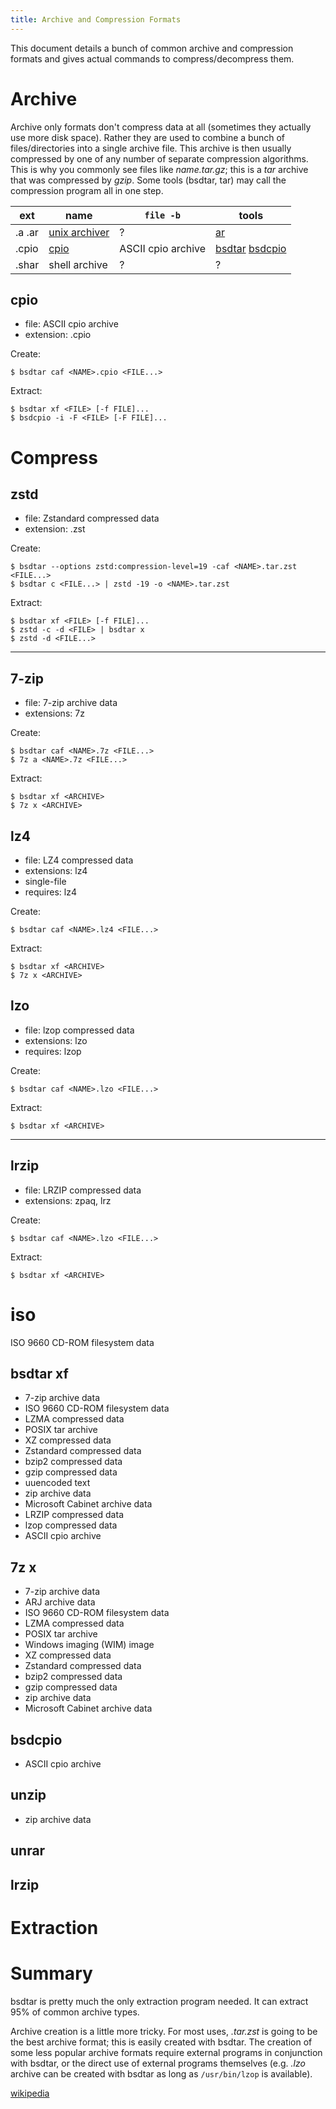 ```yaml
---
title: Archive and Compression Formats
---
```


This document details a bunch of common archive and compression formats and
gives actual commands to compress/decompress them.

# Archive
Archive only formats don't compress data at all (sometimes they actually use
more disk space). Rather they are used to combine a bunch of files/directories
into a single archive file. This archive is then usually compressed by one of
any number of separate compression algorithms. This is why you commonly see
files like *name.tar.gz*; this is a *tar* archive that was compressed by
*gzip*. Some tools (bsdtar, tar) may call the compression program all in one
step.

| ext | name | `file -b` | tools |
|----|----|----|----|
| .a .ar | [unix archiver](https://en.wikipedia.org/wiki/Ar_(Unix)) | ? | [ar](https://man7.org/linux/man-pages/man1/ar.1.html) |
| .cpio | [cpio](https://en.wikipedia.org/wiki/Cpio) | ASCII cpio archive | [bsdtar](https://man.freebsd.org/cgi/man.cgi?query=bsdtar) [bsdcpio](https://man.freebsd.org/cgi/man.cgi?query=bsdcpio) |
| .shar | shell archive | ? | ? |

## cpio
- file: ASCII cpio archive
- extension: .cpio

Create:

    $ bsdtar caf <NAME>.cpio <FILE...>

Extract:

    $ bsdtar xf <FILE> [-f FILE]...
    $ bsdcpio -i -F <FILE> [-F FILE]...

# Compress

## zstd
- file: Zstandard compressed data
- extension: .zst

Create:

    $ bsdtar --options zstd:compression-level=19 -caf <NAME>.tar.zst <FILE...>
    $ bsdtar c <FILE...> | zstd -19 -o <NAME>.tar.zst

Extract:

    $ bsdtar xf <FILE> [-f FILE]...
    $ zstd -c -d <FILE> | bsdtar x
    $ zstd -d <FILE...>

----

## 7-zip
- file: 7-zip archive data
- extensions: 7z

Create:

    $ bsdtar caf <NAME>.7z <FILE...>
    $ 7z a <NAME>.7z <FILE...>

Extract:

    $ bsdtar xf <ARCHIVE>
    $ 7z x <ARCHIVE>

## lz4
- file: LZ4 compressed data
- extensions: lz4
- single-file
- requires: lz4

Create:

    $ bsdtar caf <NAME>.lz4 <FILE...>

Extract:

    $ bsdtar xf <ARCHIVE>
    $ 7z x <ARCHIVE>

## lzo
- file: lzop compressed data
- extensions: lzo
- requires: lzop

Create:

    $ bsdtar caf <NAME>.lzo <FILE...>

Extract:

    $ bsdtar xf <ARCHIVE>

----

## lrzip
- file: LRZIP compressed data
- extensions: zpaq, lrz

Create:

    $ bsdtar caf <NAME>.lzo <FILE...>

Extract:

    $ bsdtar xf <ARCHIVE>


# iso
ISO 9660 CD-ROM filesystem data

## bsdtar xf
- 7-zip archive data
- ISO 9660 CD-ROM filesystem data
- LZMA compressed data
- POSIX tar archive
- XZ compressed data
- Zstandard compressed data
- bzip2 compressed data
- gzip compressed data
- uuencoded text
- zip archive data
- Microsoft Cabinet archive data
- LRZIP compressed data
- lzop compressed data
- ASCII cpio archive

## 7z x
- 7-zip archive data
- ARJ archive data
- ISO 9660 CD-ROM filesystem data
- LZMA compressed data
- POSIX tar archive
- Windows imaging (WIM) image
- XZ compressed data
- Zstandard compressed data
- bzip2 compressed data
- gzip compressed data
- zip archive data
- Microsoft Cabinet archive data

## bsdcpio
- ASCII cpio archive

## unzip
- zip archive data

## unrar

## lrzip

# Extraction


# Summary
bsdtar is pretty much the only extraction program needed. It can extract 95% of
common archive types.

Archive creation is a little more tricky. For most uses, *.tar.zst* is going
to be the best archive format; this is easily created with bsdtar. The
creation of some less popular archive formats require external programs in
conjunction with bsdtar, or the direct use of external programs themselves
(e.g. *.lzo* archive can be created with bsdtar as long as `/usr/bin/lzop` is
available).

[wikipedia](https://en.wikipedia.org/wiki/List_of_archive_formats)


<!-- vim: set ft=markdown: -->
